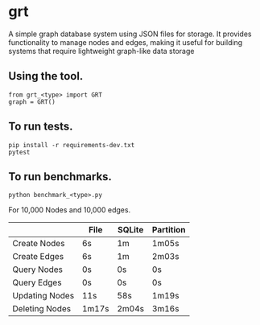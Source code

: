 # grt

A simple graph database system using JSON files for storage. It provides functionality to manage nodes and edges,
making it useful for building systems that require lightweight graph-like data storage

## Using the tool.

    from grt_<type> import GRT
    graph = GRT()
    

## To run tests.

    pip install -r requirements-dev.txt
    pytest

## To run benchmarks.

    python benchmark_<type>.py

For 10,000 Nodes and 10,000 edges.

|                   | File  | SQLite    | Partition   |
|---                |---    |---        |---          |
| Create Nodes      | 6s    | 1m        | 1m05s       |
| Create Edges      | 6s    | 1m        | 2m03s       |
| Query Nodes       | 0s    | 0s        | 0s          |
| Query Edges       | 0s    | 0s        | 0s          |
| Updating Nodes    | 11s   | 58s       | 1m19s       |
| Deleting Nodes    | 1m17s | 2m04s     | 3m16s       |

